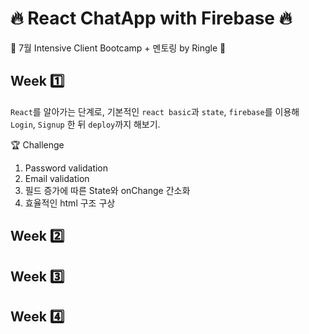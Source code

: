 # 🔥 React ChatApp with Firebase 🔥

👏 7월 Intensive Client Bootcamp + 멘토링 by Ringle 👏

## Week 1️⃣

`React`를 알아가는 단계로, 기본적인 `react basic`과 `state`, `firebase`를 이용해 `Login`, `Signup` 한 뒤 `deploy`까지 해보기.

🏆 Challenge

1. Password validation
2. Email validation
3. 필드 증가에 따른 State와 onChange 간소화
4. 효율적인 html 구조 구상

## Week 2️⃣

## Week 3️⃣

## Week 4️⃣

